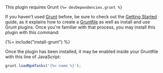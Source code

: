 This plugin requires Grunt `{%= devDependencies.grunt %}`

If you haven't used [Grunt](http://gruntjs.com/) before, be sure to check out the [Getting Started](http://gruntjs.com/getting-started) guide, as it explains how to create a [Gruntfile](http://gruntjs.com/sample-gruntfile) as well as install and use Grunt plugins. Once you're familiar with that process, you may install this plugin with this command:

{%= include("install-grunt") %}

Once the plugin has been installed, it may be enabled inside your Gruntfile with this line of JavaScript:

```js
grunt.loadNpmTasks('{%= name %}');
```
